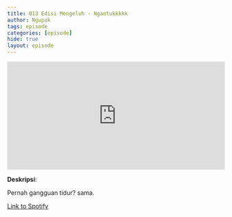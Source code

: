 ```yaml
---
title: 013 Edisi Mengeluh - Ngantukkkkk
author: Ngupuk
tags: episode
categories: [episode]
hide: true
layout: episode
---
```


<iframe src="https://open.spotify.com/embed/episode/4fREoO28wp3vbj4sNWOpUz" width="100%" height="250" frameborder="0" allowtransparency="true" allow="encrypted-media"></iframe>

**Deskripsi**:

Pernah gangguan tidur? sama.

[Link to Spotify](https://open.spotify.com/episode/4fREoO28wp3vbj4sNWOpUz)
